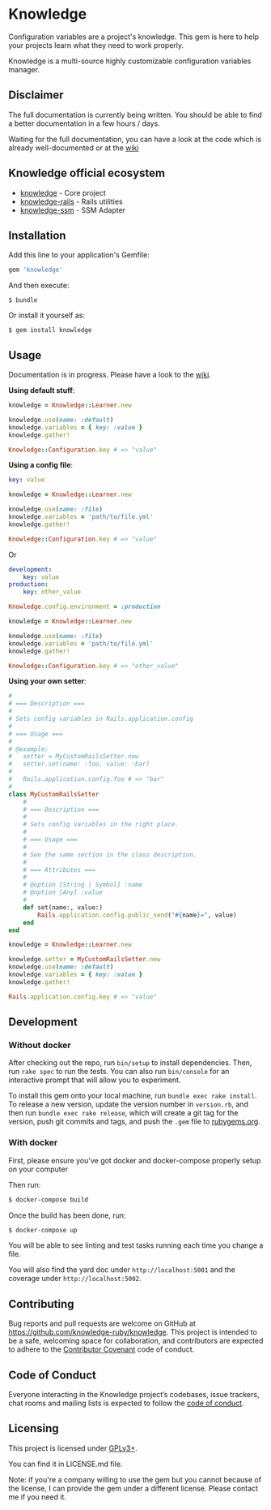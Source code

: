 # Knowledge

Configuration variables are a project's knowledge. This gem is here to help your projects learn what they need to work properly.

Knowledge is a multi-source highly customizable configuration variables manager.


## Disclaimer

The full documentation is currently being written. You should be able to find a better documentation in a few hours / days.

Waiting for the full documentation, you can have a look at the code which is already well-documented or at the [wiki](https://github.com/knowledge-ruby/knowledge/wiki)

## Knowledge official ecosystem

- [knowledge](https://github.com/knowledge-ruby/knowledge) - Core project
- [knowledge-rails](https://github.com/knowledge-ruby/knowledge-rails) - Rails utilities
- [knowledge-ssm](https://github.com/knowledge-ruby/knowledge-ssm) - SSM Adapter

## Installation

Add this line to your application's Gemfile:

```ruby
gem 'knowledge'
```

And then execute:

    $ bundle

Or install it yourself as:

    $ gem install knowledge

## Usage

Documentation is in progress. Please have a look to the [wiki](https://github.com/knowledge-ruby/knowledge/wiki/).

**Using default stuff**:

```ruby
knowledge = Knowledge::Learner.new

knowledge.use(name: :default)
knowledge.variables = { key: :value }
knowledge.gather!

Knowledge::Configuration.key # => "value"
```

**Using a config file**:

```yml
key: value
```

```ruby
knowledge = Knowledge::Learner.new

knowledge.use(name: :file)
knowledge.variables = 'path/to/file.yml'
knowledge.gather!

Knowledge::Configuration.key # => "value"
```

Or

```yml
development:
    key: value
production:
    key: other_value
```

```ruby
Knowledge.config.environment = :production

knowledge = Knowledge::Learner.new

knowledge.use(name: :file)
knowledge.variables = 'path/to/file.yml'
knowledge.gather!

Knowledge::Configuration.key # => "other_value"
```

**Using your own setter**:

```ruby
#
# === Description ===
#
# Sets config variables in Rails.application.config
#
# === Usage ===
#
# @example:
#   setter = MyCustomRailsSetter.new
#   setter.set(name: :foo, value: :bar)
#
#   Rails.application.config.foo # => "bar"
#
class MyCustomRailsSetter
    #
    # === Description ===
    #
    # Sets config variables in the right place.
    #
    # === Usage ===
    #
    # See the same section in the class description.
    #
    # === Attributes ===
    #
    # @option [String | Symbol] :name
    # @option [Any] :value
    #
    def set(name:, value:)
        Rails.application.config.public_send("#{name}=", value)
    end
end

knowledge = Knowledge::Learner.new

knowledge.setter = MyCustomRailsSetter.new
knowledge.use(name: :default)
knowledge.variables = { key: :value }
knowledge.gather!

Rails.application.config.key # => "value"
```

## Development

### Without docker

After checking out the repo, run `bin/setup` to install dependencies. Then, run `rake spec` to run the tests. You can also run `bin/console` for an interactive prompt that will allow you to experiment.

To install this gem onto your local machine, run `bundle exec rake install`. To release a new version, update the version number in `version.rb`, and then run `bundle exec rake release`, which will create a git tag for the version, push git commits and tags, and push the `.gem` file to [rubygems.org](https://rubygems.org).

### With docker

First, please ensure you've got docker and docker-compose properly setup on your computer

Then run:

```bash
$ docker-compose build
```

Once the build has been done, run:

```bash
$ docker-compose up
```

You will be able to see linting and test tasks running each time you change a file.

You will also find the yard doc under `http://localhost:5001` and the coverage under `http://localhost:5002`.

## Contributing

Bug reports and pull requests are welcome on GitHub at https://github.com/knowledge-ruby/knowledge. This project is intended to be a safe, welcoming space for collaboration, and contributors are expected to adhere to the [Contributor Covenant](http://contributor-covenant.org) code of conduct.

## Code of Conduct

Everyone interacting in the Knowledge project’s codebases, issue trackers, chat rooms and mailing lists is expected to follow the [code of conduct](https://github.com/knowledge-ruby/knowledge/blob/master/CODE_OF_CONDUCT.md).

## Licensing

This project is licensed under [GPLv3+](https://www.gnu.org/licenses/gpl-3.0.en.html).

You can find it in LICENSE.md file.

Note: if you're a company willing to use the gem but you cannot because of the license, I can provide the gem under a different license. Please contact me if you need it.
